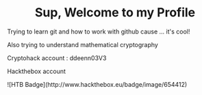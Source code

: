 <h1 align="center">Sup, Welcome to my Profile</h1>

<p>Trying to learn git and how to work with github cause ... it's cool!</p>
<p>Also trying to understand mathematical cryptography</p>
<p>Cryptohack account : ddeenn03V3</p>
<p>Hackthebox account</p> ![HTB Badge](http://www.hackthebox.eu/badge/image/654412)</p>

